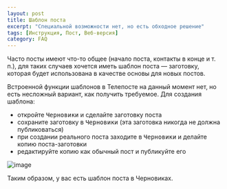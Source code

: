 ```yaml
---
layout: post
title: Шаблон поста
excerpt: "Специальной возможности нет, но есть обходное решение"
tags: [Инструкция, Пост, Веб-версия]
category: FAQ
---
```


Часто посты имеют что-то общее (начало поста, контакты в конце и т. п.), для таких случаев хочется иметь шаблон поста — заготовку, которая будет использована в качестве основы для новых постов.

Встроенной функции шаблонов в Телепосте на данный момент нет, но есть несложный вариант, как получить требуемое. Для создания шаблона:
* откройте <kbd>Черновики</kbd> и сделайте заготовку поста
* сохраните заготовку в <kbd>Черновики</kbd> (эта заготовка никогда не должна публиковаться)
* при создании реального поста заходите в <kbd>Черновики</kbd> и делайте копию поста-заготовки
* редактируйте копию как обычный пост и публикуйте его

![image](https://user-images.githubusercontent.com/24430718/129975158-c6a5ddc5-5e83-4906-a654-60b8d388d6b8.png)

Таким образом, у вас есть шаблон поста в Черновиках.
